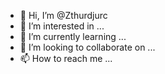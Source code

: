 - 👋 Hi, I’m @Zthurdjurc
- 👀 I’m interested in ...
- 🌱 I’m currently learning ...
- 💞️ I’m looking to collaborate on ...
- 📫 How to reach me ...

<!---
Zthurdjurc/Zthurdjurc is a ✨ special ✨ repository because its `README.md` (this file) appears on your GitHub profile.
You can click the Preview link to take a look at your changes.
--->
